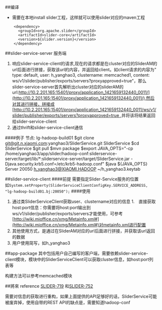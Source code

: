 ##编译

* 需要在本地install slider工程，这样就可以使用slider对应的maven工程

```
    <dependency>  
      <groupId>org.apache.slider</groupId>  
      <artifactId>slider-core</artifactId>  
      <version>${slider.version}</version>  
    </dependency>
```

##slider-service-server
服务端
1. 响应slider-service-client的请求,现在的请求都是在cluster对应的SliderAM的url后面进行拼接，获取该url的内容，并返回给client。如client请求的内容为" type: default, user: h_yanghao3, clustername: memcached1, content: ws/v1/slider/publisher/exports/servers?proxyapproved=true"，那么slider-service-server首先解析出cluster对应的sliderAM的url:[http://10.2.201.165:15401/proxy/application_1421659132440_0011/](http://10.2.201.165:15401/proxy/application_1421659132440_0011/),然后对其进行拼接，拼接成[http://10.2.201.165:15401/proxy/application_1421659132440_0011/ws/v1/slider/publisher/exports/servers?proxyapproved=true
](http://10.2.201.165:15401/proxy/application_1421659132440_0011/ws/v1/slider/publisher/exports/servers?proxyapproved=true
),并将该将结果返回给slider-service-client
2. 通过thrift和slider-service-client通信

####例子
节点: lg-hadoop-build01
$git clone git@git.n.xiaomi.com:yanghao3/SliderService.git SliderService
$cd SliderService
$git pull
$mvn package
$export JAVA_OPTS="-cp /home/yanghao3/app/slider/hadoop-conf:sliderservice-server/target/lib/*:sliderservice-server/target/SliderService.jar -Djava.security.krb5.conf=/etc/krb5-hadoop.conf"
$java ${JAVA_OPTS} Server 20050 h_yanghao3@XIAOMI.HADOOP ~/h_yanghao3.keytab

##slider-service-client
####前提
 需要指定Slider-Service服务的位置  
如`System.setProperty(SliderServiceClientConfigKey.SERVICE_ADDRESS, "lg-hadoop-build01.bj:20050");`
####使用
1. 通过类SliderServiceClient获取user、clustername对应的信息
 1.　直接获取host:port信息：你需要将host:port输出到ws/v1/slider/publisher/exports/servers才能使用，可参考[http://wiki.mioffice.cn/xmg/Metainfo.xml#](http://wiki.mioffice.cn/xmg/Metainfo.xml#)对metainfo.xml进行配置
 2. 其他使用方式，是通过在SliderAM对应的url后面进行拼接，并获取该url返回的数据
2. 用户使用简写，如h_yanghao3

##app-package
其中包括用户自己编写的客户端，需要依赖slider-service-client模块，模块中的SliderServiceClient可以获取cluster信息，如host:port列表等

构建方法可以参考memcached模块


##將來
reference [SLIDER-719](https://issues.apache.org/jira/browse/SLIDER-719) 和[SLIDER-752](https://issues.apache.org/jira/browse/SLIDER-752)

需要对信息的获取进行重构，如果上面提供的API足够好的话，SliderService可能被废弃掉，使用自带的REST API的缺点是，需要知道hadoop-conf

